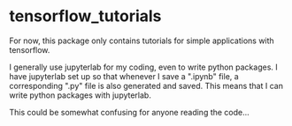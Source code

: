 # tensorflow_tutorials

For now, this package only contains tutorials for simple applications with tensorflow.


I generally use jupyterlab for my coding, even to write python packages.
I have jupyterlab set up so that whenever I save a ".ipynb" file, a corresponding ".py" file is also
generated and saved. This means that I can write python packages with jupyterlab.

This could be somewhat confusing for anyone reading the code...